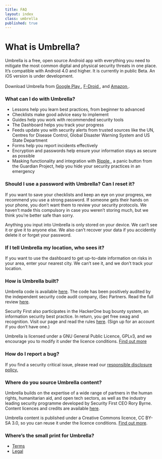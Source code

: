 ```yaml
---
title: FAQ
layout: index
class: umbrella
published: true
---
```

<div class="intro">
  <div class="container">
    <div class="row">
      <div class="col-lg-12 col-md-12">
        <div class="d-none d-lg-block spacer-top100"></div>
        <h1 class="">What is Umbrella?</h1>
        <div class="home-description spacer-bottom100">Umbrella is a free, open source Android app with everything you need to mitigate the most common digital and physical security threats in one place. It’s compatible with Android 4.0 and higher. It is currently in public Beta. An iOS version is under development. <br><br>
Download Umbrella from  <a href="https://play.google.com/store/apps/details?id=org.secfirst.umbrella">
         Google Play
        </a>,  <a href="https://secfirst.org/fdroid/repo/?fingerprint=39EB57052F8D684514176819D1645F6A0A7BD943DBC31AB101949006AC0BC228">
         F-Droid
        </a>, and <a href="https://www.amazon.com/Security-First-Umbrella-made-easy/dp/B01AKN9M1Y">
         Amazon
        </a>. 
</div>		
      </div>
    </div>
  </div>
</div>
<div class="container">
	<div class="row spacer-top100">
		<div class="col-8 offset-lg-2 spacer-bottom30">
			<h3 class="green">What can I do with Umbrella?</h3>
			<ul>
				<li>Lessons help you learn best practices, from beginner to advanced</li>
				<li>Checklists make good advice easy to implement</li>
				<li>Guides help you work with recommended security tools</li>
				<li>The Dashboard helps you track your progress</li>
				<li>Feeds update you with security alerts from trusted sources like the UN, Centres for Disease Control, Global Disaster Warning System and US State Department</li>
				<li>Forms help you report incidents effectively</li>
				<li>Encryption and passwords help ensure your information stays as secure as possible</li>
				<li>Masking functionality and integration with  <a href="https://play.google.com/store/apps/details?id=info.guardianproject.ripple">
         Ripple
        </a>, a panic button from the Guardian Project, help you hide your security practices in an emergency</li>
			</ul>
		</div>
	</div>
	<div class="row">
		<div class="col-8 offset-lg-2 spacer-bottom30">
			<h3 class="green">Should I use a password with Umbrella? Can I reset it? </h3>
			<p>If you want to save your checklists and keep an eye on your progress, we recommend you use a strong password. If someone gets their hands on your phone, you don’t want them to review your security protocols. We haven’t made this compulsory in case you weren’t storing much, but we think you’re better safe than sorry.</p>
			<p>Anything you input into Umbrella is only stored on your device. We can’t see it or give it to anyone else. We also can’t recover your data if you accidently delete it or forget your password.</p>
		</div>
	</div>
	<div class="row">
		<div class="col-8 offset-lg-2 spacer-bottom30">
			<h3 class="green">If I tell Umbrella my location, who sees it?</h3>
			<p>If you want to use the dashboard to get up-to-date information on risks in your area, enter your nearest city. We can’t see it, and we don’t track your location.</p>
		</div>
	</div>
	<div class="row">
		<div class="col-8 offset-lg-2 spacer-bottom30">
			<h3 class="green">How is Umbrella built?</h3>
			<p>Umbrella code is available <a href="https://github.com/securityfirst/Umbrella_android">here</a>. The code has been positively audited by the independent security code audit company, iSec Partners. Read the full review <a href="https://www.nccgroup.trust/uk/our-research/security-first-umbrella/">here</a>.</p>
			<p>Security First also participates in the HackerOne bug bounty system, an information security best practice. In return, you get free swag and recognition. Visit our page and read the rules <a href="https://hackerone.com/security_first">here</a>. (Sign up for an account if you don’t have one.)</p>
			<p>Umbrella is licensed under a GNU General Public Licence, GPLv3, and we encourage you to modify it under the licence conditions. <a href="https://www.gnu.org/licenses/gpl-3.0.en.html">Find out more</a></p>
		</div>
	</div>
	<div class="row">
		<div class="col-8 offset-lg-2 spacer-bottom30">
			<h3 class="green">How do I report a bug?</h3>
			<p>If you find a security critical issue, please read our <a href="https://secfirst.org/legal.html">responsible disclosure policy.</a></p>
		</div>
	</div>
	<div class="row">
		<div class="col-8 offset-lg-2 spacer-bottom30">
			<h3 class="green">Where do you source Umbrella content?</h3>
			<p>Umbrella builds on the expertise of a wide range of partners in the human rights, humanitarian aid, and open tech sectors, as well as the industry leading security programme developed by Security First CEO Rory Byrne. Content licences and credits are available <a href="https://github.com/securityfirst/Umbrella_content"> here</a>.</p>
			<p>Umbrella content is published under a Creative Commons licence, CC BY-SA 3.0, so you can reuse it under the licence conditions. <a href="https://creativecommons.org/licenses/by-sa/3.0/"> Find out more</a>.</p>
		</div>
	</div>
	<div class="row spacer-bottom100">
		<div class="col-8 offset-lg-2">
			<h3 class="green">Where’s the small print for Umbrella?</h3>
			<ul>
				<li><a href="https://secfirst.org/terms.html">Terms</a></li>
				<li><a href="https://secfirst.org/legal.html">Legal</a></li>
			</ul> 
		</div>
	</div>
</div>
